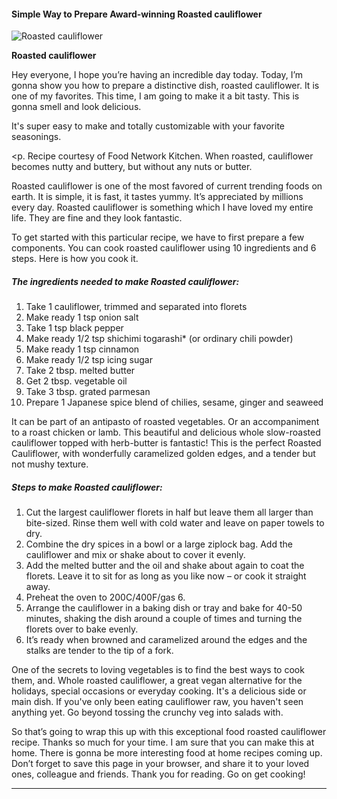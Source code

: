             

#### Simple Way to Prepare Award-winning Roasted cauliflower

![Roasted cauliflower](https://img-global.cpcdn.com/recipes/5d941869f4ee12f7/751x532cq70/roasted-cauliflower-recipe-main-photo.jpg)

**Roasted cauliflower**

Hey everyone, I hope you’re having an incredible day today. Today, I’m gonna show you how to prepare a distinctive dish, roasted cauliflower. It is one of my favorites. This time, I am going to make it a bit tasty. This is gonna smell and look delicious.

It's super easy to make and totally customizable with your favorite seasonings.</p> <p. Recipe courtesy of Food Network Kitchen. When roasted, cauliflower becomes nutty and buttery, but without any nuts or butter.

Roasted cauliflower is one of the most favored of current trending foods on earth. It is simple, it is fast, it tastes yummy. It’s appreciated by millions every day. Roasted cauliflower is something which I have loved my entire life. They are fine and they look fantastic.

To get started with this particular recipe, we have to first prepare a few components. You can cook roasted cauliflower using 10 ingredients and 6 steps. Here is how you cook it.

##### The ingredients needed to make Roasted cauliflower:

1.  Take 1 cauliflower, trimmed and separated into florets
2.  Make ready 1 tsp onion salt
3.  Take 1 tsp black pepper
4.  Make ready 1/2 tsp shichimi togarashi\* (or ordinary chili powder)
5.  Make ready 1 tsp cinnamon
6.  Make ready 1/2 tsp icing sugar
7.  Take 2 tbsp. melted butter
8.  Get 2 tbsp. vegetable oil
9.  Take 3 tbsp. grated parmesan
10.  Prepare 1 Japanese spice blend of chilies, sesame, ginger and seaweed

It can be part of an antipasto of roasted vegetables. Or an accompaniment to a roast chicken or lamb. This beautiful and delicious whole slow-roasted cauliflower topped with herb-butter is fantastic! This is the perfect Roasted Cauliflower, with wonderfully caramelized golden edges, and a tender but not mushy texture.

##### Steps to make Roasted cauliflower:

1.  Cut the largest cauliflower florets in half but leave them all larger than bite-sized. Rinse them well with cold water and leave on paper towels to dry.
2.  Combine the dry spices in a bowl or a large ziplock bag. Add the cauliflower and mix or shake about to cover it evenly.
3.  Add the melted butter and the oil and shake about again to coat the florets. Leave it to sit for as long as you like now – or cook it straight away.
4.  Preheat the oven to 200C/400F/gas 6.
5.  Arrange the cauliflower in a baking dish or tray and bake for 40-50 minutes, shaking the dish around a couple of times and turning the florets over to bake evenly.
6.  It’s ready when browned and caramelized around the edges and the stalks are tender to the tip of a fork.

One of the secrets to loving vegetables is to find the best ways to cook them, and. Whole roasted cauliflower, a great vegan alternative for the holidays, special occasions or everyday cooking. It's a delicious side or main dish. If you've only been eating cauliflower raw, you haven't seen anything yet. Go beyond tossing the crunchy veg into salads with.

So that’s going to wrap this up with this exceptional food roasted cauliflower recipe. Thanks so much for your time. I am sure that you can make this at home. There is gonna be more interesting food at home recipes coming up. Don’t forget to save this page in your browser, and share it to your loved ones, colleague and friends. Thank you for reading. Go on get cooking!

* * *
